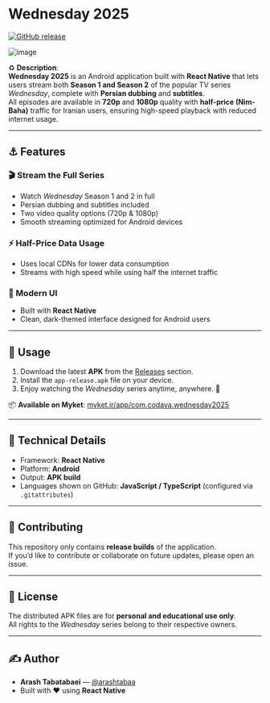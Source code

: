 # Wednesday 2025

[![GitHub release](https://img.shields.io/github/release/arashtabaa/wednesday2025-app?style=flat-square)](https://github.com/arashtabaa/wednesday2025-app/releases/latest)

![image](https://myket.ir/app/icon/com.codava.wednesday2025)

♻️ **Description**:  
**Wednesday 2025** is an Android application built with **React Native** that lets users stream both **Season 1 and Season 2** of the popular TV series *Wednesday*, complete with **Persian dubbing** and **subtitles**.  
All episodes are available in **720p** and **1080p** quality with **half-price (Nim-Baha)** traffic for Iranian users, ensuring high-speed playback with reduced internet usage.

---

## ⚓ Features

### 🎬 Stream the Full Series
- Watch *Wednesday* Season 1 and 2 in full  
- Persian dubbing and subtitles included  
- Two video quality options (720p & 1080p)  
- Smooth streaming optimized for Android devices  

### ⚡ Half-Price Data Usage
- Uses local CDNs for lower data consumption  
- Streams with high speed while using half the internet traffic  

### 🎨 Modern UI
- Built with **React Native**  
- Clean, dark-themed interface designed for Android users  

---

## 💎 Usage

1. Download the latest **APK** from the [Releases](https://github.com/arashtabaa/wednesday2025-app/releases/latest) section.  
2. Install the `app-release.apk` file on your device.  
3. Enjoy watching the *Wednesday* series anytime, anywhere. 🌙  

📦 **Available on Myket**: [myket.ir/app/com.codava.wednesday2025](https://myket.ir/app/com.codava.wednesday2025)

---

## 🧠 Technical Details

- Framework: **React Native**  
- Platform: **Android**  
- Output: **APK build**  
- Languages shown on GitHub: **JavaScript / TypeScript** (configured via `.gitattributes`)  

---

## 💫 Contributing

This repository only contains **release builds** of the application.  
If you’d like to contribute or collaborate on future updates, please open an issue.

---

## 🪪 License

The distributed APK files are for **personal and educational use only**.  
All rights to the *Wednesday* series belong to their respective owners.

---

## ✍️ Author

- **Arash Tabatabaei** — [@arashtabaa](https://github.com/arashtabaa)  
- Built with ❤️ using **React Native**

